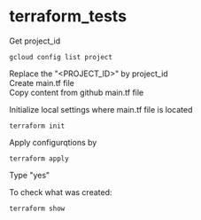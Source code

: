 # terraform_tests

Get project_id
```
gcloud config list project
```
Replace the "<PROJECT_ID>" by project_id  
Create main.tf file  
Copy content from github main.tf file  

Initialize local settings where main.tf file is located    
```
terraform init
```
Apply configurqtions by  
```
terraform apply
```

Type "yes"

To check what was created:  
```
terraform show
```
